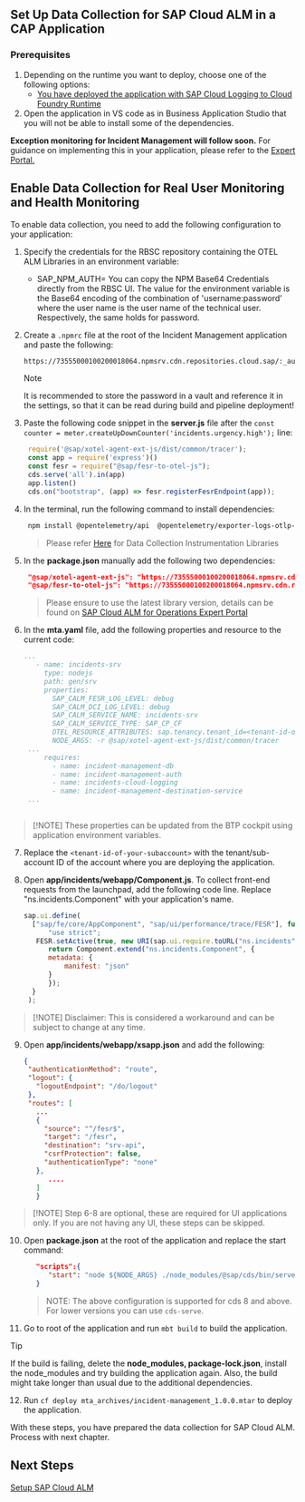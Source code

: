 ## Set Up Data Collection for SAP Cloud ALM in a CAP Application

### Prerequisites
1. Depending on the runtime you want to deploy, choose one of the following options:
   - [You have deployed the application with SAP Cloud Logging to Cloud Foundry Runtime](./4-deploy-to-cf.md)
   <!-- - [You have deployed application with SAP Cloud Logging to Kyma Runtime](./enablements-kyma.md) -->
2. Open the application in VS code as in Business Application Studio that you will not be able to install some of the dependencies.  

**Exception monitoring for Incident Management will follow soon.** For guidance on implementing this in your application, please refer to the [Expert Portal.](https://support.sap.com/en/alm/sap-cloud-alm/operations/expert-portal/integration-monitoring.html)

## Enable Data Collection for Real User Monitoring and Health Monitoring
To enable data collection, you need to add the following configuration to your application:
1. Specify the credentials for the RBSC repository containing the OTEL ALM Libraries in an environment variable:
   - SAP_NPM_AUTH=<base64 encoded version of username:password>
     You can copy the NPM Base64 Credentials directly from the RBSC UI. The value for the environment variable is the Base64 encoding of the combination of 'username:password' where the user name is the user name of the technical user. Respectively, the same holds for password.

2. Create a `.npmrc` file at the root of the Incident Management application and paste the following: 
    ```sh
    https://73555000100200018064.npmsrv.cdn.repositories.cloud.sap/:_auth=${SAP_NPM_AUTH}
    ```

   > [!NOTE] 
   > It is recommended to store the password in a vault and reference it in the settings, so that it can be read during build and pipeline deployment!
   >     



3. Paste the following code snippet in the **server.js** file after the `const counter = meter.createUpDownCounter('incidents.urgency.high');` line:
   ```js
    require('@sap/xotel-agent-ext-js/dist/common/tracer');
    const app = require('express')()
    const fesr = require("@sap/fesr-to-otel-js");
    cds.serve('all').in(app)
    app.listen()
    cds.on("bootstrap", (app) => fesr.registerFesrEndpoint(app));
   ```
4. In the terminal, run the following command to install dependencies:
   ```sh
    npm install @opentelemetry/api  @opentelemetry/exporter-logs-otlp-grpc cf-nodejs-logging-support hdb
   ```
   > Please refer [Here](https://help.sap.com/whats-new/aaa5ccb1a72444d5b54e2985250fab03?locale=en-US) for Data Collection Instrumentation Libraries

5. In the **package.json** manually add the following two dependencies:

   ```json
    "@sap/xotel-agent-ext-js": "https://73555000100200018064.npmsrv.cdn.repositories.cloud.sap/@sap/xotel-agent-ext-js/-/xotel-agent-ext-js-1.5.22.tgz",
    "@sap/fesr-to-otel-js": "https://73555000100200018064.npmsrv.cdn.repositories.cloud.sap/@sap/fesr-to-otel-js/-/fesr-to-otel-js-1.5.13.tgz"
   ```
    > Please ensure to use the latest library version, details can be found on [SAP Cloud ALM for Operations Expert Portal](https://support.sap.com/en/alm/sap-cloud-alm/operations/expert-portal/data-collection-infrastructure.html?anchorId=section_415688568)

6. In the **mta.yaml** file, add the following properties and resource to the current code:
   ```yaml
   ...
      - name: incidents-srv
        type: nodejs
        path: gen/srv
        properties:
          SAP_CALM_FESR_LOG_LEVEL: debug
          SAP_CALM_DCI_LOG_LEVEL: debug
          SAP_CALM_SERVICE_NAME: incidents-srv
          SAP_CALM_SERVICE_TYPE: SAP_CP_CF
          OTEL_RESOURCE_ATTRIBUTES: sap.tenancy.tenant_id=<tenant-id-of-your-subaccount> 
          NODE_ARGS: -r @sap/xotel-agent-ext-js/dist/common/tracer
    ...
        requires:
          - name: incident-management-db
          - name: incident-management-auth
          - name: incidents-cloud-logging 
          - name: incident-management-destination-service 
    ...
  
   ```
>[!NOTE] These properties can be updated from the BTP cockpit using application environment variables. 

7. Replace the `<tenant-id-of-your-subaccount>` with the tenant/sub-account ID of the account where you are deploying the application. 


8. Open **app/incidents/webapp/Component.js**. To collect front-end requests from the launchpad, add the following code line. Replace "ns.incidents.Component" with your application's name.
   ```js
   sap.ui.define(
	 ["sap/fe/core/AppComponent", "sap/ui/performance/trace/FESR"], function(Component, FESR) {
	     "use strict";
	  FESR.setActive(true, new URI(sap.ui.require.toURL("ns.incidents")).path() + "/fesr");
	     return Component.extend("ns.incidents.Component", {
		 metadata: {
		     manifest: "json"
		 }
	     });
	 }
	);
   ```
>[!NOTE] Disclaimer: This is considered a workaround and can be subject to change at any time.   
   
9. Open **app/incidents/webapp/xsapp.json** and add the following:
   ```json
   {
    "authenticationMethod": "route",
    "logout": {
      "logoutEndpoint": "/do/logout"
    },
    "routes": [
      ...
      {
        "source": "^/fesr$", 
        "target": "/fesr", 
        "destination": "srv-api", 
        "csrfProtection": false, 
        "authenticationType": "none" 
      }, 
         ....
      ]
      }
   ```
>[!NOTE] Step 6-8 are optional, these are required for UI applications only. If you are not having any UI, these steps can be skipped. 

10. Open **package.json** at the root of the application and replace the start command:
      ```json
         "scripts":{
            "start": "node ${NODE_ARGS} ./node_modules/@sap/cds/bin/serve",
         }
      ```
      > NOTE: The above configuration is supported for cds 8 and above. For lower versions you can use `cds-serve`.
11. Go to root of the application and run `mbt build` to build the application. 
   > [!TIP]
   >If the build is failing, delete the **node_modules, package-lock.json**, install the node_modules and try building the application again.
   >Also, the build might take longer than usual due to the additional dependencies.

12. Run `cf deploy mta_archives/incident-management_1.0.0.mtar` to deploy the application. 
  

With these steps, you have prepared the data collection for SAP Cloud ALM. Process with next chapter. 

## Next Steps
[Setup SAP Cloud ALM](./configure-sap-cloud-alm.md)
